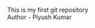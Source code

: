 
This is my first git repository
<Br/>
Author - Piyush Kumar
<!--
**piyush9905/Piyush9905** is a ✨ _special_ ✨ repository because its `README.md` (this file) appears on your GitHub profile.

